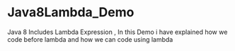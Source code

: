# Java8Lambda_Demo
Java 8 Includes Lambda Expression , In this Demo i have explained how we code before lambda and how we can code using lambda
